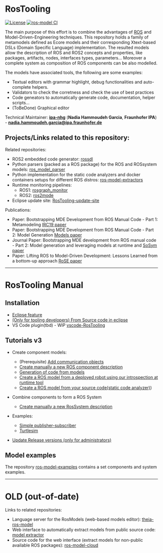 # RosTooling

[![License](https://img.shields.io/badge/License-Apache_2.0-blue.svg)](https://opensource.org/licenses/Apache-2.0) [![ros-model CI](https://github.com/ipa320/ros-model/actions/workflows/build.yml/badge.svg)](https://github.com/ipa320/ros-model/actions/workflows/build.yml)

The main purpose of this effort is to combine the advantages of [ROS](http://wiki.ros.org/) and Model-Driven-Engineering techniques. This repository holds a family of metamodels defined as Ecore models and their corresponding Xtext-based DSLs (Domain Specific Language) implementation. 
The resulted models allow the description of ROS and ROS2 concepts and properties, like packages, artifacts, nodes, interfaces types, parameters... Moreover a complete system as composition of ROS components can be also modelled.

The models have associated tools, the following are some examples:
- Textual editors with grammar highlight, debug functionalities and auto-complete helpers.
- Validators to check the corretness and check the use of best practices
- Code geneators to automatically generate code, documentation, helper scripts...
- (ToBeDone) Graphical editor

Technical Maintainer: [**ipa-nhg**](https://github.com/ipa-nhg/) (**Nadia Hammoudeh Garcia**, **Fraunhofer IPA**) - **nadia.hammoudeh.garcia@ipa.fraunhofer.de**

## Projects/Links related to this repository:

Related repositories:
- ROS2 embedded code generator: [rossdl](https://github.com/CoreSenseEU/rossdl)
- Python parsers (packed as a ROS package) for the ROS and ROSsystem models: [ros_model_parser](https://github.com/ipa320/ros_model_parser)
- Python implementation for the static code analyzers and docker containers setups for different ROS distros: [ros-model-extractors](https://github.com/ipa320/ros-model-extractors)
- Runtime monitoring pipelines:
  - ROS1: [rosgraph_monitor](https://github.com/ipa320/rosgraph_monitor)
  - ROS2: [ros2mode](https://github.com/ipa-cmh/ros2model/)
- Eclipse update site: [RosTooling-update-site](https://github.com/ipa320/RosTooling-update-site)

Publications:
- Paper: Bootstrapping MDE Development from ROS Manual Code - Part 1: Metamodeling [IRC19 paper](https://ieeexplore.ieee.org/document/8675668)
- Paper: Bootstrapping MDE Development from ROS Manual Code - Part 2: Model Generation [Models paper](https://ieeexplore.ieee.org/document/8906937)
- Journal Paper: Bootstrapping MDE development from ROS manual code - Part 2: Model generation and leveraging models at runtime and  [SoSym paper](https://link.springer.com/article/10.1007/s10270-021-00873-2)
- Paper: Lifting ROS to Model-Driven Development: Lessons Learned from a bottom-up approach [RoSE paper](https://awortmann.github.io/downloads/preprints/2023/Lifting_ROS_to_Model-Driven_Development_-_Lessons_Learned_from_a_bottom-up_approach.pdf)

---------------------------------------------------------

# RosTooling Manual

## Installation

- [Eclipse feature](docu/Installation.md#option-1-using-the-release-version-recommended)
- [(Only for tooling developers) From Source code in eclipse](docu/Installation.md#option-2-using-the-eclipse-installer---source-installation-ros-tooling-developers)
- VS Code plugin(tbd) - WIP [vscode-RosTooling](https://github.com/ipa320/vscode-RosTooling)

## Tutorials v3

- Create component models:
  - (Prerequisite) [Add communication objects](docu/NewCommunicationObjects.md)
  - [Create manually a new ROS component description](docu/RosModelDescription.md)
  - [Generation of code from models](https://github.com/CoreSenseEU/rossdl#usage)
  - [Create a ROS model from a deployed robot using our introspection at runtime tool](docu/IntrospectionNode.md)
  - [Create a ROS model from your source code(static code analyzer)](docu/NewRosModel.md))

- Combine components to form a ROS System
  - [Create manually a new RosSystem description](docu/RosSystemModelDescription.md)
  
- Examples:
  - [Simple publisher-subscriber](docu/Example_PubSub.md)
  - [Turtlesim](docu/Example_Turtlesim.md)

- [Update Release versions (only for administrators)](docu/Release.md)

## Model examples

The repository [ros-model-examples](https://github.com/ipa-nhg/ros-model-examples) contains a set components and system examples.

---------------------------------------------------------
# OLD (out-of-date)

Links to related repositories:
- Language server for the RosModels (web-based models editor): [theia-ros-model](https://github.com/ipa-nhg/theia-ros-model)
- Web interface to automatically extract models from public source code: [model extractor](http://ros-model.seronet-project.de/)
- Source code for the web interface (extract models for non-public available ROS packages): [ros-model-cloud](https://github.com/ipa320/ros-model-cloud)
